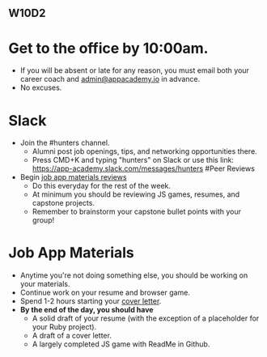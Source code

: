 ## W10D2
# Get to the office by 10:00am.  
* If you will be absent or late for any reason, you must email both your career coach and admin@appacademy.io in advance.
* No excuses.  
# Slack
* Join the #hunters channel. 
  * Alumni post job openings, tips, and networking opportunities there.
  * Press CMD+K and typing "hunters" on Slack or use this link: https://app-academy.slack.com/messages/hunters
#Peer Reviews
* Begin [job app materials reviews][job-app-materials-reviews]
  * Do this everyday for the rest of the week. 
  * At minimum you should be reviewing JS games, resumes, and capstone projects.  
  * Remember to brainstorm your capstone bullet points with your group!  
# Job App Materials
* Anytime you're not doing something else, you should be working on your materials.  
* Continue work on your resume and browser game. 
* Spend 1-2 hours starting your [cover letter][cover-letter].  
* **By the end of the day, you should have**
  * A solid draft of your resume (with the exception of a placeholder for your Ruby project).
  * A draft of a cover letter.
  * A largely completed JS game with ReadMe in Github.

[pair-boarding-curriculum]: ../interview-prep/pairboarding/index.md#index
[job-app-materials-reviews]: ../self-presentation/job_app_materials_reviews.md
[job-app-materials-reviews]: ../self-presentation/job_app_materials_reviews.md
[cover-letter]: ../self-presentation/cover_letter.md
